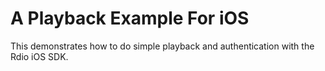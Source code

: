 A Playback Example For iOS
==========================

This demonstrates how to do simple playback and authentication with the Rdio iOS SDK.
